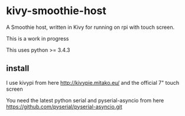 # kivy-smoothie-host
A Smoothie host, written in Kivy for running on rpi with touch screen.

This is a work in progress

This uses python >= 3.4.3

## install
I use kivypi from here  http://kivypie.mitako.eu/ and the official 7" touch screen

You need the latest python serial and pyserial-asyncio from here https://github.com/pyserial/pyserial-asyncio.git



